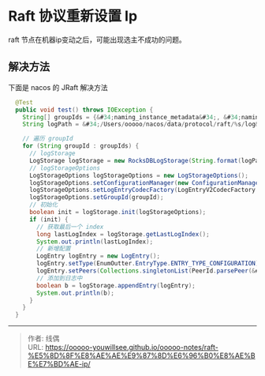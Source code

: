 # Raft 协议重新设置 Ip


raft 节点在机器ip变动之后，可能出现选主不成功的问题。

## 解决方法

下面是 nacos 的 JRaft 解决方法 

```java
  @Test
  public void test() throws IOException {
    String[] groupIds = {&#34;naming_instance_metadata&#34;, &#34;naming_persistent_service_v2&#34;, &#34;naming_service_metadata&#34;};
    String logPath = &#34;/Users/ooooo/nacos/data/protocol/raft/%s/log&#34;;

    // 遍历 groupId
    for (String groupId : groupIds) {
      // logStorage
      LogStorage logStorage = new RocksDBLogStorage(String.format(logPath, groupId), new RaftOptions());
      // logStorageOptions
      LogStorageOptions logStorageOptions = new LogStorageOptions();
      logStorageOptions.setConfigurationManager(new ConfigurationManager());
      logStorageOptions.setLogEntryCodecFactory(LogEntryV2CodecFactory.getInstance());
      logStorageOptions.setGroupId(groupId);
      // 初始化
      boolean init = logStorage.init(logStorageOptions);
      if (init) {
        // 获取最后一个 index
        long lastLogIndex = logStorage.getLastLogIndex();
        System.out.println(lastLogIndex);
        // 新增配置
        LogEntry logEntry = new LogEntry();
        logEntry.setType(EnumOutter.EntryType.ENTRY_TYPE_CONFIGURATION);
        logEntry.setPeers(Collections.singletonList(PeerId.parsePeer(&#34;127.0.0.1:7848&#34;)));
        // 添加到日志中
        boolean b = logStorage.appendEntry(logEntry);
        System.out.println(b);
      }
    }
  }
```

---

> 作者: 线偶  
> URL: https://ooooo-youwillsee.github.io/ooooo-notes/raft-%E5%8D%8F%E8%AE%AE%E9%87%8D%E6%96%B0%E8%AE%BE%E7%BD%AE-ip/  

